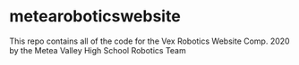# metearoboticswebsite
This repo contains all of the code for the Vex Robotics Website Comp. 2020 by the Metea Valley High School Robotics Team
